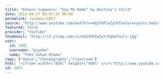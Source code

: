 ```yaml
---
title: "Koharu Sugawara: “Say My Name” by Destiny’s Child"
date: 2013-04-27 05:01:33 00:00
permalink: /videos/1857
source: "http://www.youtube.com/watch?v=mQ2YHPIwZyY&feature=youtu.be&t=2m10s"
featured: false
provider: "YouTube"
thumbnail: "http://i2.ytimg.com/vi/mQ2YHPIwZyY/hqdefault.jpg"
user:
  id: 1942
  username: "psyoko"
  name: "Yoko Sakao Ohama"
tags: ["dance","choreography","classroom"]
html: "<iframe width=\"854\" height=\"480\" src=\"http://www.youtube.com/embed/mQ2YHPIwZyY?wmode=transparent&amp;feature=oembed&amp;start=130\" frameborder=\"0\" allowfullscreen></iframe>"
id: 1857
---
```


